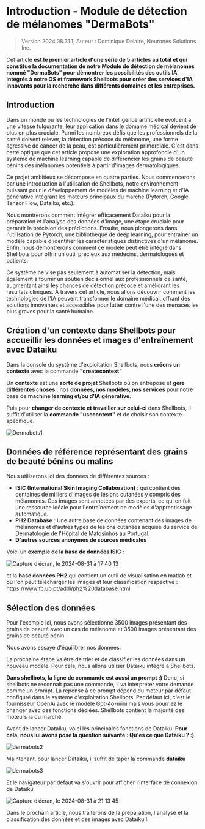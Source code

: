 # Introduction - Module de détection de mélanomes "DermaBots"
> Version 2024.08.31.1, Auteur : Dominique Delaire, Neurones Solutions Inc.

Cet article **est le premier article d'une série de 5 articles au total et qui constitue la documentation de notre Module de détection de mélanomes nommé "DermaBots" pour démontrer les possibilités des outils IA intégrés à notre OS et framework Shellbots pour créer des services d'IA innovants pour la recherche dans différents domaines et les entreprises.**

## Introduction
Dans un monde où les technologies de l'intelligence artificielle évoluent à une vitesse fulgurante, leur application dans le domaine médical devient de plus en plus cruciale. Parmi les nombreux défis que les professionnels de la santé doivent relever, la détection précoce du mélanome, une forme agressive de cancer de la peau, est particulièrement primordiale. C'est dans cette optique que cet article propose une exploration approfondie d'un système de machine learning capable de différencier les grains de beauté bénins des mélanomes potentiels à partir d'images dermatologiques.

Ce projet ambitieux se décompose en quatre parties. Nous commencerons par une introduction à l'utilisation de Shellbots, notre environnement puissant pour le développement de modèles de machine learning et d'IA générative intégrant les moteurs principaux du marché (Pytorch, Google Tensor Flow, Dataiku, etc.). 

Nous montrerons comment intégrer efficacement Dataiku pour la préparation et l'analyse des données d'image, une étape cruciale pour garantir la précision des prédictions. Ensuite, nous plongerons dans l'utilisation de Pytorch, une bibliothèque de deep learning, pour entraîner un modèle capable d'identifier les caractéristiques distinctives d'un mélanome. Enfin, nous démontrerons comment ce modèle peut être intégré dans Shellbots pour offrir un outil précieux aux médecins, dermatologues et patients.

Ce système ne vise pas seulement à automatiser la détection, mais également à fournir un soutien décisionnel aux professionnels de santé, augmentant ainsi les chances de détection précoce et améliorant les résultats cliniques. À travers cet article, nous allons découvrir comment les technologies de l'IA peuvent transformer le domaine médical, offrant des solutions innovantes et accessibles pour lutter contre l'une des menaces les plus graves pour la santé humaine.

## Création d'un contexte dans Shellbots pour accueillir les données et images d'entraînement avec Dataiku

Dans la console du système d'exploitation Shellbots, nous **créons un contexte** avec la commande **"createcontext"**   

Un **contexte** est une **sorte de projet** Shellbots où on entrepose et **gère différentes choses** : nos **données, nos modèles, nos services** pour notre base de **machine learning et/ou d'IA générative**.   

Puis pour **changer de contexte et travailler sur celui-ci** dans Shellbots, il suffit d'utiliser la **commande "usecontext"** et de choisir son contexte spécifique.

![Dermabots1](https://github.com/user-attachments/assets/d6b27b9e-b621-4591-a268-e28d532b9c6a)

## Données de référence représentant des grains de beauté bénins ou malins

Nous utiliserons ici des données de différentes sources :
* **ISIC (International Skin Imaging Collaboration)** : qui contient des centaines de milliers d'images de lésions cutanées y compris des mélanomes. Ces images sont annotées par des experts, ce qui en fait une ressource idéale pour l'entraînement de modèles d'apprentissage automatique.
* **PH2 Database** : Une autre base de données contenant des images de mélanomes et d'autres types de lésions cutanées acquise du service de Dermatologie de l'Hôpital de Matosinhos au Portugal.
* **D'autres sources anonymes de sources médicales**

Voici un **exemple de la base de données ISIC :**

![Capture d’écran, le 2024-08-31 à 17 40 13](https://github.com/user-attachments/assets/1875627b-24ff-405e-9457-df4852bab195)

et la **base données PH2** qui contient un outil de visualisation en matlab et où l'on peut télécharger les images et leur classification respective :
https://www.fc.up.pt/addi/ph2%20database.html

## Sélection des données

Pour l'exemple ici, nous avons sélectionné 3500 images présentant des grains de beauté avec un cas de mélanome et 3500 images présentant des grains de beauté bénin.

Nous avons essayé d'équilibrer nos données.

La prochaine étape va être de trier et de classifier les données dans un nouveau modèle. Pour cela, nous allons utiliser Dataiku intégré à Shellbots.

**Dans shellbots, la ligne de commande est aussi un prompt :)** Donc, si shellbots ne reconnait pas une commande, il va interpréter votre demande comme un prompt. La réponse à ce prompt dépend du moteur par défaut configuré dans le système d'exploitation Shellbots. Par défaut ici, c'est le fournisseur OpenAi avec le modèle Gpt-4o-mini mais vous pourriez le changer avec des fonctions dédiées. Shellbots contient la majorité des moteurs ia du marché.

Avant de lancer Dataiku, voici les principales fonctions de Dataiku. 
**Pour cela, nous lui avons posé la question suivante : Qu'es ce que Dataiku ? :)**

![dermabots2](https://github.com/user-attachments/assets/a797183d-4bbe-4053-863f-e3dd3bafff5e)

Maintenant, pour lancer Dataiku, il suffit de taper la commande **dataiku**

![dermabots3](https://github.com/user-attachments/assets/d4abdfe1-6879-4fba-9e6c-81d041254401)

Et le navigateur par défaut va s'ouvrir pour afficher l'interface de connexion de Dataiku

![Capture d’écran, le 2024-08-31 à 21 13 45](https://github.com/user-attachments/assets/b57293a8-1c20-4467-887f-899c1280b46f)

Dans le prochain article, nous traiterons de la préparation, l'analyse et la classification des données et des images avec Dataiku !
